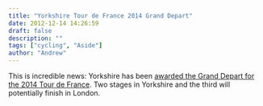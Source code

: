 ```yaml
---
title: "Yorkshire Tour de France 2014 Grand Depart"
date: 2012-12-14 14:26:59
draft: false
description: ""
tags: ["cycling", "Aside"]
author: "Andrew"
---
```


This is incredible news: Yorkshire has been [awarded the Grand Depart for the 2014 Tour de France](http://www.bbc.co.uk/sport/0/cycling/20724621). Two stages in Yorkshire and the third will potentially finish in London.
